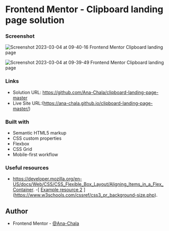 # Frontend Mentor - Clipboard landing page solution



### Screenshot

![Screenshot 2023-03-04 at 09-40-16 Frontend Mentor Clipboard landing page](https://user-images.githubusercontent.com/121057105/222920730-6b1ca9dc-9187-428b-bc27-38fc938f3a0d.png)

![Screenshot 2023-03-04 at 09-39-49 Frontend Mentor Clipboard landing page](https://user-images.githubusercontent.com/121057105/222920736-7afeb525-c267-4926-8230-242709dc60a1.png)

### Links

- Solution URL: https://github.com/Ana-Chala/clipboard-landing-page-master
- Live Site URL:(https://ana-chala.github.io/clipboard-landing-page-master/)



### Built with

- Semantic HTML5 markup
- CSS custom properties
- Flexbox
- CSS Grid
- Mobile-first workflow




### Useful resources

- https://developer.mozilla.org/en-US/docs/Web/CSS/CSS_Flexible_Box_Layout/Aligning_Items_in_a_Flex_Container.
-[ [Example resource 2](https://www.example.com) ](https://www.w3schools.com/cssref/css3_pr_background-size.php).



## Author

- Frontend Mentor - [@Ana-Chala]([https://www.frontendmentor.io/profile/yourusername](https://www.frontendmentor.io/profile/Ana-Chala))

